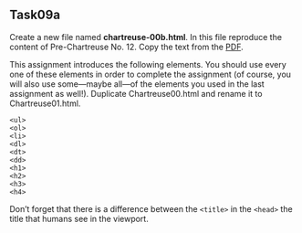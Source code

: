 ## Task09a
Create a new file named **chartreuse-00b.html**.
In this file reproduce the content of Pre-Chartreuse No. 12. Copy the text from the [PDF](pdfs/pre-chartreuse01.pdf).


This assignment introduces the following elements. You should use every one of these elements in order to complete the assignment (of course, you will also use some—maybe all—of the elements you used in the last assignment as well!).
Duplicate Chartreuse00.html and rename it to Chartreuse01.html.
```
<ul>
<ol>
<li>
<dl>
<dt>
<dd>
<h1>
<h2>
<h3>
<h4>
```
Don’t forget that there is a difference between the `<title>` in the `<head>` the title that humans see in the viewport.
